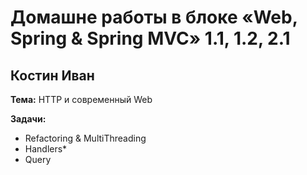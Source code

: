 # Домашне работы в блоке «Web, Spring & Spring MVC» 1.1, 1.2, 2.1
## Костин Иван

**Тема:** HTTP и современный Web

**Задачи:**
* Refactoring & MultiThreading
* Handlers*
* Query

